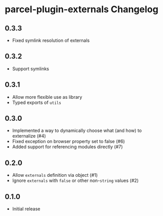 # parcel-plugin-externals Changelog

## 0.3.3

- Fixed symlink resolution of externals

## 0.3.2

- Support symlinks

## 0.3.1

- Allow more flexible use as library
- Typed exports of `utils`

## 0.3.0

- Implemented a way to dynamically choose what (and how) to externalize (#4)
- Fixed exception on browser property set to false (#6)
- Added support for referencing modules directly (#7)

## 0.2.0

- Allow `externals` definition via object (#1)
- Ignore `externals` with `false` or other non-`string` values (#2)

## 0.1.0

- Initial release
